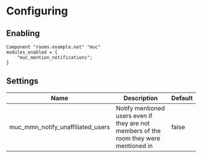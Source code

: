 # Configuring

## Enabling

``` {.lua}
Component "rooms.example.net" "muc"
modules_enabled = {
    "muc_mention_notifications";
}
```

## Settings

|Name |Description |Default |
|-----|------------|--------|
|muc_mmn_notify_unaffiliated_users| Notify mentioned users even if they are not members of the room they were mentioned in | false |
